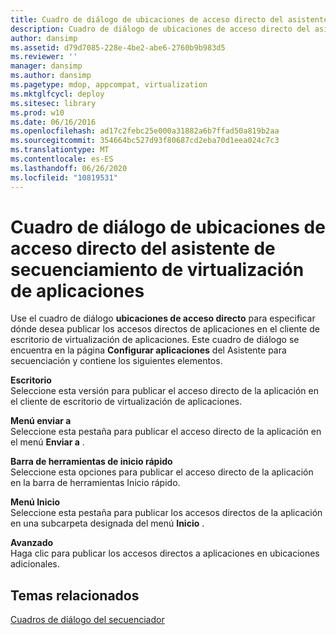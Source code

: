 ```yaml
---
title: Cuadro de diálogo de ubicaciones de acceso directo del asistente de secuenciamiento de virtualización de aplicaciones
description: Cuadro de diálogo de ubicaciones de acceso directo del asistente de secuenciamiento de virtualización de aplicaciones
author: dansimp
ms.assetid: d79d7085-228e-4be2-abe6-2760b9b983d5
ms.reviewer: ''
manager: dansimp
ms.author: dansimp
ms.pagetype: mdop, appcompat, virtualization
ms.mktglfcycl: deploy
ms.sitesec: library
ms.prod: w10
ms.date: 06/16/2016
ms.openlocfilehash: ad17c2febc25e000a31882a6b7ffad50a819b2aa
ms.sourcegitcommit: 354664bc527d93f80687cd2eba70d1eea024c7c3
ms.translationtype: MT
ms.contentlocale: es-ES
ms.lasthandoff: 06/26/2020
ms.locfileid: "10819531"
---
```

# Cuadro de diálogo de ubicaciones de acceso directo del asistente de secuenciamiento de virtualización de aplicaciones


Use el cuadro de diálogo **ubicaciones de acceso directo** para especificar dónde desea publicar los accesos directos de aplicaciones en el cliente de escritorio de virtualización de aplicaciones. Este cuadro de diálogo se encuentra en la página **Configurar aplicaciones** del Asistente para secuenciación y contiene los siguientes elementos.

<a href="" id="desktop"></a>**Escritorio**  
Seleccione esta versión para publicar el acceso directo de la aplicación en el cliente de escritorio de virtualización de aplicaciones.

<a href="" id="send-to-menu"></a>**Menú enviar a**  
Seleccione esta pestaña para publicar el acceso directo de la aplicación en el menú **Enviar a** .

<a href="" id="quick-launch-toolbar"></a>**Barra de herramientas de inicio rápido**  
Seleccione esta opciones para publicar el acceso directo de la aplicación en la barra de herramientas Inicio rápido.

<a href="" id="start-menu"></a>**Menú Inicio**  
Seleccione esta pestaña para publicar los accesos directos de la aplicación en una subcarpeta designada del menú **Inicio** .

<a href="" id="advanced"></a>**Avanzado**  
Haga clic para publicar los accesos directos a aplicaciones en ubicaciones adicionales.

## Temas relacionados


[Cuadros de diálogo del secuenciador](sequencer-dialog-boxes.md)

 

 





